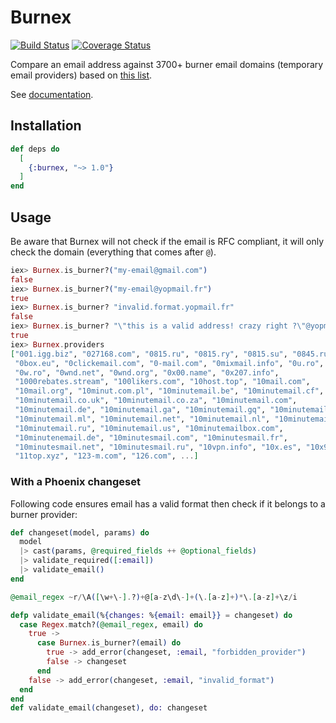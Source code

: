 # Burnex

[![Build Status](https://travis-ci.org/Betree/burnex.svg?branch=master)](https://travis-ci.org/Betree/burnex)
[![Coverage Status](https://coveralls.io/repos/github/Betree/burnex/badge.svg?branch=master)](https://coveralls.io/github/Betree/burnex?branch=master)

Compare an email address against 3700+ burner email domains (temporary email providers) based on
[this list](https://github.com/wesbos/burner-email-providers).

See [documentation](https://hexdocs.pm/burnex/Burnex.html).

## Installation

```elixir
def deps do
  [
    {:burnex, "~> 1.0"}
  ]
end
```

## Usage

Be aware that Burnex will not check if the email is RFC compliant, it will only
check the domain (everything that comes after `@`).


```elixir
iex> Burnex.is_burner?("my-email@gmail.com")
false
iex> Burnex.is_burner?("my-email@yopmail.fr")
true
iex> Burnex.is_burner? "invalid.format.yopmail.fr"
false
iex> Burnex.is_burner? "\"this is a valid address! crazy right ?\"@yopmail.fr"
true
iex> Burnex.providers
["001.igg.biz", "027168.com", "0815.ru", "0815.ry", "0815.su", "0845.ru",
 "0box.eu", "0clickemail.com", "0-mail.com", "0mixmail.info", "0u.ro", "0v.ro",
 "0w.ro", "0wnd.net", "0wnd.org", "0x00.name", "0x207.info",
 "1000rebates.stream", "100likers.com", "10host.top", "10mail.com",
 "10mail.org", "10minut.com.pl", "10minutemail.be", "10minutemail.cf",
 "10minutemail.co.uk", "10minutemail.co.za", "10minutemail.com",
 "10minutemail.de", "10minutemail.ga", "10minutemail.gq", "10minutemail.info",
 "10minutemail.ml", "10minutemail.net", "10minutemail.nl", "10minutemail.org",
 "10minutemail.ru", "10minutemail.us", "10minutemailbox.com",
 "10minutenemail.de", "10minutesmail.com", "10minutesmail.fr",
 "10minutesmail.net", "10minutesmail.ru", "10vpn.info", "10x.es", "10x9.com",
 "11top.xyz", "123-m.com", "126.com", ...]
```

### With a Phoenix changeset

Following code ensures email has a valid format then check if it belongs to a burner provider:

```elixir
def changeset(model, params) do
  model
  |> cast(params, @required_fields ++ @optional_fields)
  |> validate_required([:email])
  |> validate_email()
end

@email_regex ~r/\A([\w+\-].?)+@[a-z\d\-]+(\.[a-z]+)*\.[a-z]+\z/i

defp validate_email(%{changes: %{email: email}} = changeset) do
  case Regex.match?(@email_regex, email) do
    true ->
      case Burnex.is_burner?(email) do
        true -> add_error(changeset, :email, "forbidden_provider")
        false -> changeset
      end
    false -> add_error(changeset, :email, "invalid_format")
  end
end
def validate_email(changeset), do: changeset
```

